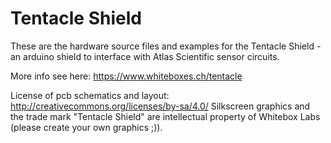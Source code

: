 Tentacle Shield 
================

These are the hardware source files and examples for the Tentacle Shield - an arduino shield to interface with Atlas Scientific sensor circuits. 

More info see here: https://www.whiteboxes.ch/tentacle

License of pcb schematics and layout: http://creativecommons.org/licenses/by-sa/4.0/
Silkscreen graphics and the trade mark "Tentacle Shield" are intellectual property of Whitebox Labs (please create your own graphics ;)).
